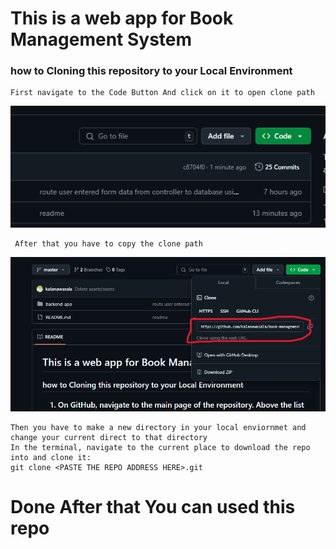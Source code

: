 <h1>This is a web app for Book Management System </h1>
<h3>how to Cloning this repository to your Local Environment </h3>
    
    First navigate to the Code Button And click on it to open clone path
  <img src="asstes/link.png">
    
     After that you have to copy the clone path
<img src="asstes/address.png">
  
    Then you have to make a new directory in your local enviornmet and change your current direct to that directory
    In the terminal, navigate to the current place to download the repo into and clone it:
    git clone <PASTE THE REPO ADDRESS HERE>.git
    
<h1>Done After that You can used this repo</h1>
